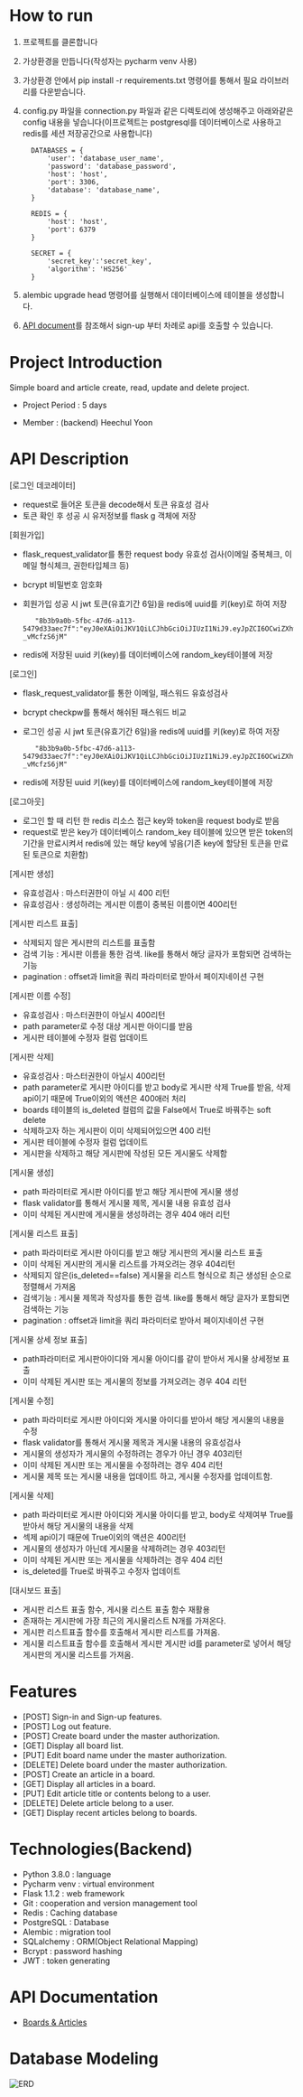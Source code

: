 # How to run
1. 프로젝트를 클론합니다
2. 가상환경을 만듭니다(작성자는 pycharm venv 사용)
3. 가상환경 안에서 pip install -r requirements.txt 명령어를 통해서 필요 라이브러리를 다운받습니다.
4. config.py 파일을 connection.py 파일과 같은 디렉토리에 생성해주고 아래와같은 config 내용을 넣습니다(이프로젝트는 postgresql를 데이터베이스로 사용하고 redis를 세션 저장공간으로 사용합니다)

         DATABASES = {
             'user': 'database_user_name',
             'password': 'database_password',
             'host': 'host',
             'port': 3306,
             'database': 'database_name',
         }

         REDIS = {
             'host': 'host',
             'port': 6379
         }

         SECRET = {
             'secret_key':'secret_key',
             'algorithm': 'HS256'
         }
5. alembic upgrade head 명령어를 실행해서 데이터베이스에 테이블을 생성합니다.
6. [API document](https://documenter.getpostman.com/view/10893095/SzmYA237?version=latest)를 참조해서 sign-up 부터 차례로 api를 호출할 수 있습니다.

# Project Introduction

Simple board and article create, read, update and delete project. 

+ Project Period  : 5 days

+ Member         : (backend) Heechul Yoon
         

# API Description
[로그인 데코레이터]
+ request로 들어온 토큰을 decode해서 토큰 유효성 검사
+ 토큰 확인 후 성공 시 유저정보를 flask g 객체에 저장

[회원가입]
+ flask_request_validator를 통한 request body 유효성 검사(이메일 중복체크, 이메일 형식체크, 권한타입체크 등)
+ bcrypt 비밀번호 암호화 
+ 회원가입 성공 시 jwt 토큰(유효기간 6일)을 redis에 uuid를 키(key)로 하여 저장

         "8b3b9a0b-5fbc-47d6-a113-5479d33aec7f":"eyJ0eXAiOiJKV1QiLCJhbGciOiJIUzI1NiJ9.eyJpZCI6OCwiZXhwIjoxNTg4NzY0MTU3fQ.W_gWd9sXPpLaY6teppDYgCKRW8rFz8O5-_vMcfzS6jM"
+ redis에 저장된 uuid 키(key)를 데이터베이스에 random_key테이블에 저장 

[로그인]
+ flask_request_validator를 통한 이메일, 패스워드 유효성검사
+ bcrypt checkpw를 통해서 해쉬된 패스워드 비교
+ 로그인 성공 시 jwt 토큰(유효기간 6일)을 redis에 uuid를 키(key)로 하여 저장

         "8b3b9a0b-5fbc-47d6-a113-5479d33aec7f":"eyJ0eXAiOiJKV1QiLCJhbGciOiJIUzI1NiJ9.eyJpZCI6OCwiZXhwIjoxNTg4NzY0MTU3fQ.W_gWd9sXPpLaY6teppDYgCKRW8rFz8O5-_vMcfzS6jM"
+ redis에 저장된 uuid 키(key)를 데이터베이스에 random_key테이블에 저장 

[로그아웃]
+ 로그인 할 때 리턴 한 redis 리소스 접근 key와 token을 request body로 받음
+ request로 받은 key가 데이터베이스 random_key 테이블에 있으면 받은 token의 기간을 만료시켜서 redis에 있는 해당 key에 넣음(기존 key에 할당된 토큰을 만료된 토큰으로 치환함) 

[게시판 생성]
+ 유효성검사 : 마스터권한이 아닐 시 400 리턴
+ 유효성검사 : 생성하려는 게시판 이름이 중복된 이름이면 400리턴

[게시판 리스트 표출]
+ 삭제되지 않은 게시판의 리스트를 표출함
+ 검색 기능 : 게시판 이름을 통한 검색. like를 통해서 해당 글자가 포함되면 검색하는 기능
+ pagination : offset과 limit을 쿼리 파라미터로 받아서 페이지네이션 구현

[게시판 이름 수정]
+ 유효성검사 : 마스터권한이 아닐시 400리턴
+ path parameter로 수정 대상 게시판 아이디를 받음
+ 게시판 테이블에 수정자 컬럼 업데이트

[게시판 삭제]
+ 유효성검사 : 마스터권한이 아닐시 400리턴
+ path parameter로 게시판 아이디를 받고 body로 게시판 삭제 True를 받음, 삭제 api이기 때문에 True이외의 액션은 400애러 처리
+ boards 테이블의 is_deleted 컬럼의 값을 False에서 True로 바꿔주는 soft delete
+ 삭제하고자 하는 게시판이 이미 삭제되어있으면 400 리턴
+ 게시판 테이블에 수정자 컬럼 업데이트
+ 게시판을 삭제하고 해당 게시판에 작성된 모든 게시물도 삭제함

[게시물 생성]
+ path 파라미터로 게시판 아이디를 받고 해당 게시판에 게시물 생성
+ flask validator를 통해서 게시물 제목, 게시물 내용 유효성 검사
+ 이미 삭제된 게시판에 게시물을 생성하려는 경우 404 애러 리턴

[게시물 리스트 표출]
+ path 파라미터로 게시판 아이디를 받고 해당 게시판의 게시물 리스트 표출
+ 이미 삭제된 게시판의 게시물 리스트를 가져오려는 경우 404리턴
+ 삭제되지 않은(is_deleted==false) 게시물을 리스트 형식으로 최근 생성된 순으로 정렬해서 가져옴
+ 검색기능 : 게시물 제목과 작성자를 통한 검색. like를 통해서 해당 글자가 포함되면 검색하는 기능
+ pagination : offset과 limit을 쿼리 파라미터로 받아서 페이지네이션 구현

[게시물 상세 정보 표출]
+ path파라미터로 게시판아이디와 게시물 아이디를 같이 받아서 게시물 상세정보 표출
+ 이미 삭제된 게시판 또는 게시물의 정보를 가져오려는 경우 404 리턴

[게시물 수정]
+ path 파라미터로 게시판 아이디와 게시물 아이디를 받아서 해당 게시물의 내용을 수정
+ flask validator를 통해서 게시물 제목과 게시물 내용의 유효성검사
+ 게시물의 생성자가 게시물의 수정하려는 경우가 아닌 경우 403리턴
+ 이미 삭제된 게시판 또는 게시물을 수정하려는 경우 404 리턴
+ 게시물 제목 또는 게시물 내용을 업데이트 하고, 게시물 수정자를 업데이트함.

[게시물 삭제]
+ path 파라미터로 게시판 아이디와 게시물 아이디를 받고, body로 삭제여부 True를 받아서 해당 게시물의 내용을 삭제
+ 섹제 api이기 때문에 True이외의 액션은 400리턴
+ 게시물의 생성자가 아닌데 게시물을 삭제하려는 경우 403리턴
+ 이미 삭제된 게시판 또는 게시물을 삭제하려는 경우 404 리턴
+ is_deleted를 True로 바꿔주고 수정자 업데이트

[대시보드 표출]
+ 게시판 리스트 표출 함수, 게시물 리스트 표출 함수 재활용
+ 존재하는 게시판에 가장 최근의 게시물리스트 N개를 가져온다.
+ 게시판 리스트표출 함수를 호출해서 게시판 리스트를 가져옴.
+ 게시물 리스트표출 함수를 호출해서 게시판 게시판 id를 parameter로 넣어서 해당 게시판의 게시물 리스트를 가져옴.

# Features
+ [POST] Sign-in and Sign-up features.
+ [POST] Log out feature.
+ [POST] Create board under the master authorization.
+ [GET] Display all board list.
+ [PUT] Edit board name under the master authorization.
+ [DELETE] Delete board under the master authorization.
+ [POST] Create an article in a board.
+ [GET] Display all articles in a board.
+ [PUT] Edit article title or contents belong to a user. 
+ [DELETE] Delete article belong to a user.
+ [GET] Display recent articles belong to boards.

# Technologies(Backend)
+ Python 3.8.0 : language
+ Pycharm venv : virtual environment
+ Flask 1.1.2  : web framework
+ Git          : cooperation and version management tool
+ Redis        : Caching database
+ PostgreSQL   : Database
+ Alembic      : migration tool
+ SQLalchemy   : ORM(Object Relational Mapping)
+ Bcrypt       : password hashing
+ JWT          : token generating

# API Documentation
+ [Boards & Articles](https://documenter.getpostman.com/view/10893095/SzmYA237?version=latest)

# Database Modeling
![ERD](https://brandi-intern.s3.ap-northeast-2.amazonaws.com/Board_and_Article.png)
